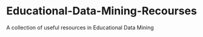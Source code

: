Educational-Data-Mining-Recourses
=================================

A collection of useful resources in Educational Data Mining
